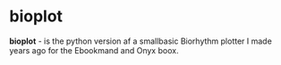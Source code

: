 # bioplot

**bioplot** - is the python version af a smallbasic Biorhythm plotter
          I made years ago for the Ebookmand and Onyx boox.
